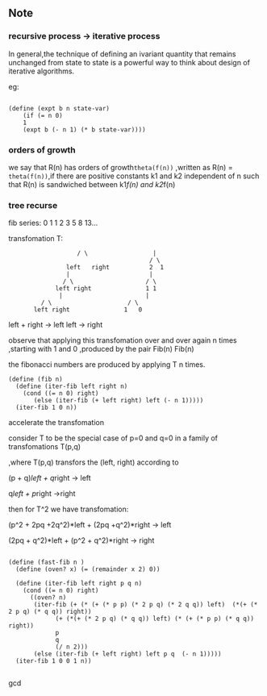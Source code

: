
## Note  


###  recursive process -> iterative process  

In general,the technique of defining an ivariant quantity that remains unchanged from state to state is a powerful way to think about design of iterative algorithms.

eg:  
```

(define (expt b n state-var)
	(if (= n 0)
	1
	(expt b (- n 1) (* b state-var))))
```


### orders of growth  

 we say that R(n) has orders of growth```theta(f(n))``` ,written as R(n) = ``` theta(f(n))```,if
 there are positive constants k1 and k2 independent of n such that R(n) is sandwiched 
 between k1*f(n) and k2*f(n)

### tree recurse

fib series: 0 1 1 2 3 5 8 13...

transfomation T:
```                 |
                   / \                  |
                                       / \
                left   right           2  1
                |                      |
               / \                    / \
             left right               1 1
              |                       |
	     / \                     / \
	   left right               1   0
```

left + right -> left
left         -> right


observe that applying this transfomation over and over again n times ,starting with 1 and 0 ,produced by the pair Fib(n) Fib(n)

the fibonacci numbers are produced by applying T n times.

```
(define (fib n)
  (define (iter-fib left right n)
    (cond ((= n 0) right)
	   (else (iter-fib (+ left right) left (- n 1)))))
  (iter-fib 1 0 n))

```

accelerate the transfomation

consider T to be the special case of p=0 and q=0 in a family of transfomations T(p,q)

,where T(p,q) transfors the (left, right) according to

(p + q)*left + q*right -> left

q*left + p*right ->right

then for T^2 we have transfomation:

(p^2 + 2pq +2q^2)*left + (2pq +q^2)*right -> left

(2pq + q^2)*left + (p^2 + q^2)*right -> right

```

(define (fast-fib n )
  (define (oven? x) (= (remainder x 2) 0))
  
  (define (iter-fib left right p q n)
    (cond ((= n 0) right)
	  ((oven? n)
	   (iter-fib (+ (* (+ (* p p) (* 2 p q) (* 2 q q)) left)  (*(+ (* 2 p q) (* q q)) right))
		     (+ (*(+ (* 2 p q) (* q q)) left) (* (+ (* p p) (* q q)) right))
		     p
		     q
		     (/ n 2)))
	   (else (iter-fib (+ left right) left p q  (- n 1)))))
  (iter-fib 1 0 0 1 n))


```
gcd